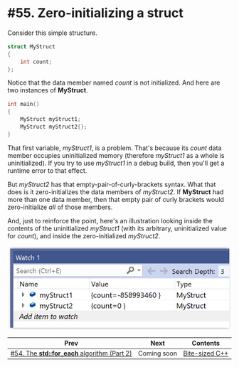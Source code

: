# #55. Zero-initializing a struct

Consider this simple structure.

```cpp
struct MyStruct
{
    int count;
};
```

Notice that the data member named *count* is not initialized. And here are two instances of **MyStruct**.

```cpp
int main()
{
    MyStruct myStruct1;
    MyStruct myStruct2{};
}
```

That first variable, *myStruct1*, is a problem. That's because its *count* data member occupies uninitialized memory (therefore *myStruct1* as a whole is uninitialized). If you try to use *myStruct1* in a debug build, then you'll get a runtime error to that effect.

But *myStruct2* has that empty-pair-of-curly-brackets syntax. What that does is it zero-initializes the data members of *myStruct2*. If **MyStruct** had more than one data member, then that empty pair of curly brackets would zero-initialize *all* of those members.

And, just to reinforce the point, here's an illustration looking inside the contents of the uninitialized *myStruct1* (with its arbitrary, uninitialized value for *count*), and inside the zero-initialized *myStruct2*.

![The contents of myStruct1 are abitrary; while the contents of myStruct2 are zeroed](images/uninitialized-struct-variable.png)

|Prev|Next|Contents|
|-|-|-|
|[#54. The **std::for_each** algorithm (Part 2)](054.md)|Coming soon|[Bite-sized C++](../README.md)|
